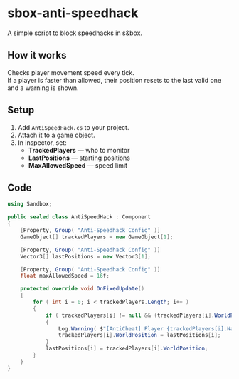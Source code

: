 # sbox-anti-speedhack

A simple script to block speedhacks in s&box.

## How it works
Checks player movement speed every tick.  
If a player is faster than allowed, their position resets to the last valid one and a warning is shown.

## Setup
1. Add `AntiSpeedHack.cs` to your project.
2. Attach it to a game object.
3. In inspector, set:
   - **TrackedPlayers** — who to monitor  
   - **LastPositions** — starting positions  
   - **MaxAllowedSpeed** — speed limit

## Code
```csharp
using Sandbox;

public sealed class AntiSpeedHack : Component
{
	[Property, Group( "Anti-Speedhack Config" )]
	GameObject[] trackedPlayers = new GameObject[1];

	[Property, Group( "Anti-Speedhack Config" )]
	Vector3[] lastPositions = new Vector3[1];

	[Property, Group( "Anti-Speedhack Config" )]
	float maxAllowedSpeed = 16f;

	protected override void OnFixedUpdate()
	{
		for ( int i = 0; i < trackedPlayers.Length; i++ )
		{
			if ( trackedPlayers[i] != null && (trackedPlayers[i].WorldPosition - lastPositions[i]).Length > maxAllowedSpeed )
			{
				Log.Warning( $"[AntiCheat] Player {trackedPlayers[i].Name} exceeded speed limit!" );
				trackedPlayers[i].WorldPosition = lastPositions[i];
			}
			lastPositions[i] = trackedPlayers[i].WorldPosition;
		}
	}
}
